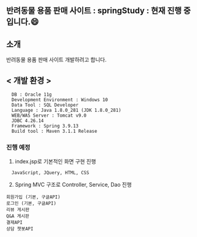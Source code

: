 ## 반려동물 용품 판매 사이트  : springStudy : 현재 진행 중입니다.:smile:

## 소개
<p>반려동물 용품 판매 사이트 개발하려고 합니다.</p>


## < 개발 환경 >
```
  DB : Oracle 11g
  Development Environment : Windows 10
  Data Tool : SQL Developer
  Language : Java 1.8.0_281 (JDK 1.8.0_281)
  WEB/WAS Server : Tomcat v9.0
  JDBC 4.26.14
  Framework : Spring 3.9.13
  Build tool : Maven 3.1.1 Release
```


### 진행 예정
1. index.jsp로 기본적인 화면 구현 진행
```
  JavaScript, JQuery, HTML, CSS 
```
2. Spring MVC 구조로 Controller, Service, Dao 진행
```
회원가입 (기본, 구글API)
로그인 (기본, 구글API)
리뷰 게시판
Q&A 게시판
결제API
상담 챗봇API

```  
  
  
 
